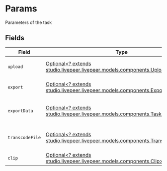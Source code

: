 # Params

Parameters of the task


## Fields

| Field                                                                                                                          | Type                                                                                                                           | Required                                                                                                                       | Description                                                                                                                    |
| ------------------------------------------------------------------------------------------------------------------------------ | ------------------------------------------------------------------------------------------------------------------------------ | ------------------------------------------------------------------------------------------------------------------------------ | ------------------------------------------------------------------------------------------------------------------------------ |
| `upload`                                                                                                                       | [Optional<? extends studio.livepeer.livepeer.models.components.Upload>](../../models/components/Upload.md)                     | :heavy_minus_sign:                                                                                                             | Parameters for the upload task                                                                                                 |
| `export`                                                                                                                       | [Optional<? extends studio.livepeer.livepeer.models.components.ExportTaskParams>](../../models/components/ExportTaskParams.md) | :heavy_minus_sign:                                                                                                             | Parameters for the export task                                                                                                 |
| `exportData`                                                                                                                   | [Optional<? extends studio.livepeer.livepeer.models.components.TaskExportData>](../../models/components/TaskExportData.md)     | :heavy_minus_sign:                                                                                                             | Parameters for the export-data task                                                                                            |
| `transcodeFile`                                                                                                                | [Optional<? extends studio.livepeer.livepeer.models.components.TranscodeFile>](../../models/components/TranscodeFile.md)       | :heavy_minus_sign:                                                                                                             | Parameters for the transcode-file task                                                                                         |
| `clip`                                                                                                                         | [Optional<? extends studio.livepeer.livepeer.models.components.Clip>](../../models/components/Clip.md)                         | :heavy_minus_sign:                                                                                                             | N/A                                                                                                                            |